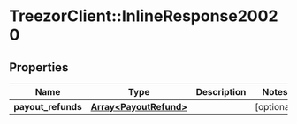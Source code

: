 # TreezorClient::InlineResponse20020

## Properties
Name | Type | Description | Notes
------------ | ------------- | ------------- | -------------
**payout_refunds** | [**Array&lt;PayoutRefund&gt;**](PayoutRefund.md) |  | [optional] 


